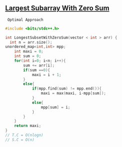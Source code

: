  ## [Largest Subarray With Zero Sum](https://www.codingninjas.com/codestudio/problems/longest-subarray-zero-sum_8230747?challengeSlug=striver-sde-challenge&leftPanelTab=1)

``` Optimal Approach```
```cpp
#include <bits/stdc++.h>

int LongestSubsetWithZeroSum(vector < int > arr) {
  int n = arr.size();
unordered_map<int,int> mpp;
    int maxi = 0;
    int sum = 0;
    for(int i=0; i<n; i++){
        sum += arr[i];
        if(sum ==0){
            maxi = i + 1;
        }
        else{
            if(mpp.find(sum) != mpp.end()){
                maxi = max(maxi, i-mpp[sum]);
            }
            else{
                mpp[sum] = i;
            }
        }
    }
    return maxi;
}
// T.C = O(nlogn)
// S.C = O(n)
``` 
